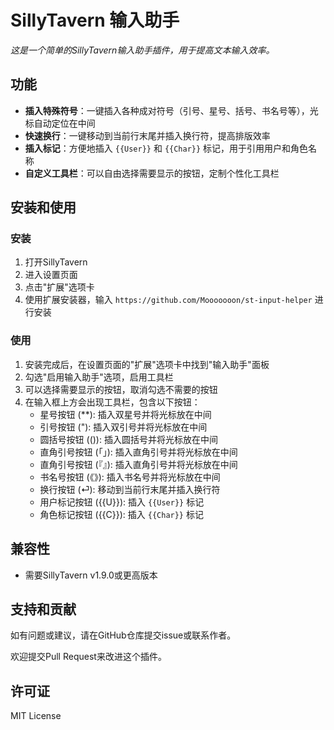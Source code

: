 # SillyTavern 输入助手

*这是一个简单的SillyTavern输入助手插件，用于提高文本输入效率。*

## 功能

* **插入特殊符号**：一键插入各种成对符号（引号、星号、括号、书名号等），光标自动定位在中间
* **快速换行**：一键移动到当前行末尾并插入换行符，提高排版效率
* **插入标记**：方便地插入 `{{User}}` 和 `{{Char}}` 标记，用于引用用户和角色名称
* **自定义工具栏**：可以自由选择需要显示的按钮，定制个性化工具栏

## 安装和使用

### 安装

1. 打开SillyTavern
2. 进入设置页面
3. 点击"扩展"选项卡
4. 使用扩展安装器，输入 `https://github.com/Mooooooon/st-input-helper` 进行安装

### 使用

1. 安装完成后，在设置页面的"扩展"选项卡中找到"输入助手"面板
2. 勾选"启用输入助手"选项，启用工具栏
3. 可以选择需要显示的按钮，取消勾选不需要的按钮
4. 在输入框上方会出现工具栏，包含以下按钮：
   - 星号按钮 (**): 插入双星号并将光标放在中间
   - 引号按钮 ("): 插入双引号并将光标放在中间
   - 圆括号按钮 (()): 插入圆括号并将光标放在中间
   - 直角引号按钮 (「」): 插入直角引号并将光标放在中间
   - 直角引号按钮 (『』): 插入直角引号并将光标放在中间
   - 书名号按钮 (《》): 插入书名号并将光标放在中间
   - 换行按钮 (⏎): 移动到当前行末尾并插入换行符
   - 用户标记按钮 ({{U}}): 插入 `{{User}}` 标记
   - 角色标记按钮 ({{C}}): 插入 `{{Char}}` 标记

## 兼容性

* 需要SillyTavern v1.9.0或更高版本

## 支持和贡献

如有问题或建议，请在GitHub仓库提交issue或联系作者。

欢迎提交Pull Request来改进这个插件。

## 许可证

MIT License
